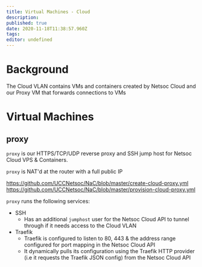 ```yaml
---
title: Virtual Machines - Cloud
description: 
published: true
date: 2020-11-18T11:38:57.960Z
tags: 
editor: undefined
---
```


# Background

The Cloud VLAN contains VMs and containers created by Netsoc Cloud and our Proxy VM that forwards connections to VMs

# Virtual Machines

## proxy

`proxy` is our HTTPS/TCP/UDP reverse proxy and SSH jump host for Netsoc Cloud VPS & Containers.

`proxy` is NAT'd at the router with a full public IP

https://github.com/UCCNetsoc/NaC/blob/master/create-cloud-proxy.yml
https://github.com/UCCNetsoc/NaC/blob/master/provision-cloud-proxy.yml

`proxy` runs the following services:
* SSH
	* Has an additional `jumphost` user for the Netsoc Cloud API to tunnel through if it needs access to the Cloud VLAN
* Traefik
	* Traefik is configured to listen to 80, 443 & the address range configured for port mapping in the Netsoc Cloud API
  * It dynamically pulls its configuration using the Traefik HTTP provider (i.e it requests the Traefik JSON config) from the Netsoc Cloud API
  


